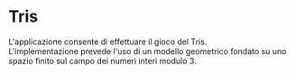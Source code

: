 # Tris
L'applicazione consente di effettuare il gioco del Tris.<br>
L'implementazione prevede l'uso di un modello geometrico fondato su uno spazio finito sul campo dei numeri interi modulo 3.<br>
